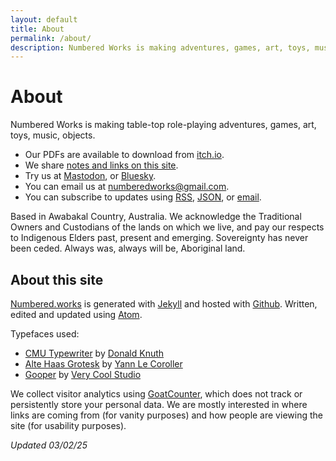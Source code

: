 ```yaml
---
layout: default
title: About
permalink: /about/
description: Numbered Works is making adventures, games, art, toys, music, objects.
---
```


# About

Numbered Works is making table-top role-playing adventures, games, art, toys, music, objects.

* Our PDFs are available to download from [itch.io](https://numbered-works.itch.io).
* We share [notes and links on this site](https://numbered.works/notes).
* Try us at [Mastodon](https://dice.camp/@numberedworks), or [Bluesky](https://bsky.app/profile/numbered.works).
* You can email us at [numberedworks@gmail.com](mailto:numberedworks@gmail.com).
* You can subscribe to updates using [RSS](https://numbered.works/feed.xml), [JSON](https://numbered.works/feed.json), or [email](https://numbered.works/newsletter).

Based in Awabakal Country, Australia. We acknowledge the Traditional Owners and Custodians of the lands on which we live, and pay our respects to Indigenous Elders past, present and emerging. Sovereignty has never been ceded. Always was, always will be, Aboriginal land.

## About this site

[Numbered.works](https://numbered.works/) is generated with [Jekyll](https://jekyllrb.com/) and hosted with [Github](https://github.com/). Written, edited and updated using [Atom](https://atom.io/).

Typefaces used:
* [CMU Typewriter](https://en.wikipedia.org/wiki/Computer_Modern) by [Donald Knuth](https://en.wikipedia.org/wiki/Donald_Knuth)
* [Alte Haas Grotesk](https://www.dafont.com/alte-haas-grotesk.font) by [Yann Le Coroller](http://www.yannlecoroller.com/)
* [Gooper](https://verycoolstudio.com/typefaces/gooper) by [Very Cool Studio](https://verycoolstudio.com/)

We collect visitor analytics using [GoatCounter](https://www.goatcounter.com/), which does not track or persistently store your personal data. We are mostly interested in where links are coming from (for vanity purposes) and how people are viewing the site (for usability purposes).

_Updated 03/02/25_
